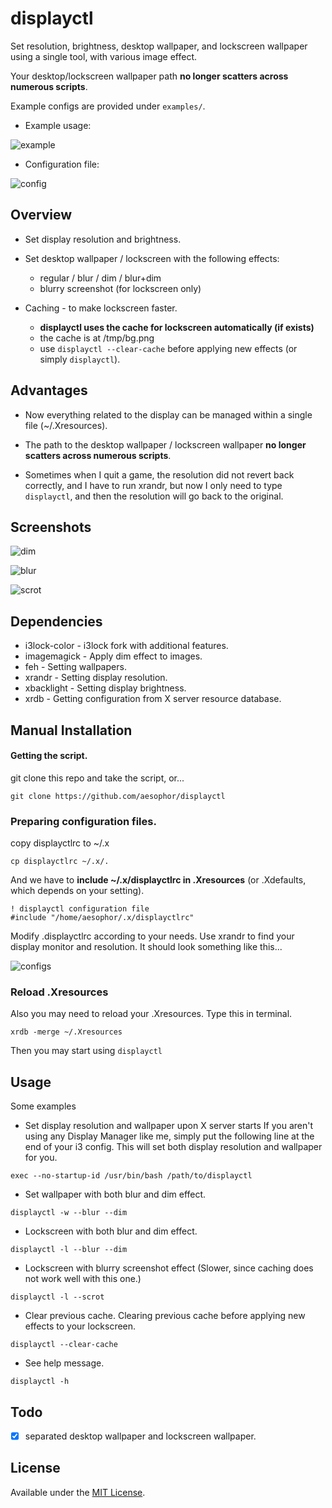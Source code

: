 # displayctl
Set resolution, brightness, desktop wallpaper, and lockscreen wallpaper using a single tool, with various image effect.

Your desktop/lockscreen wallpaper path **no longer scatters across numerous scripts**.

Example configs are provided under `examples/`.

* Example usage:

![example](/assets/example.png)
 
* Configuration file:

![config](/assets/config.png)
 
 
## Overview
* Set display resolution and brightness.
 
* Set desktop wallpaper / lockscreen with the following effects:
  * regular / blur / dim / blur+dim
  * blurry screenshot (for lockscreen only)
 
* Caching - to make lockscreen faster.
  * **displayctl uses the cache for lockscreen automatically (if exists)**
  * the cache is at /tmp/bg.png
  * use `displayctl --clear-cache` before applying new effects (or simply `displayctl`).

## Advantages
* Now everything related to the display can be managed within a single file (~/.Xresources).

* The path to the desktop wallpaper / lockscreen wallpaper **no longer scatters across numerous scripts**.
 
* Sometimes when I quit a game, the resolution did not revert back correctly, and I have to run xrandr, but now I only need to type `displayctl`, 
and then the resolution will go back to the original.


## Screenshots
![dim](/assets/dim.png)
 
![blur](/assets/blur.png)
 
![scrot](/assets/scrot.png)
 

## Dependencies
* i3lock-color - i3lock fork with additional features.
* imagemagick  - Apply dim effect to images.
* feh          - Setting wallpapers.
* xrandr       - Setting display resolution.
* xbacklight   - Setting display brightness.
* xrdb         - Getting configuration from X server resource database.
 
 
 
## Manual Installation
#### Getting the script. 
git clone this repo and take the script, or...
```
git clone https://github.com/aesophor/displayctl
```

### Preparing configuration files. 
copy displayctlrc to ~/.x
```
cp displayctlrc ~/.x/.
```
 
And we have to **include ~/.x/displayctlrc in .Xresources** (or .Xdefaults, which depends on your setting).
```
! displayctl configuration file
#include "/home/aesophor/.x/displayctlrc"
```
 
Modify .displayctlrc according to your needs. Use xrandr to find your display monitor and resolution.
It should look something like this...

![configs](/assets/configs.png)



### Reload .Xresources
Also you may need to reload your .Xresources. Type this in terminal.
```
xrdb -merge ~/.Xresources
```
 
Then you may start using `displayctl`

## Usage
Some examples
* Set display resolution and wallpaper upon X server starts
If you aren't using any Display Manager like me, simply put the following line at the end of your i3 config. This will set both display resolution and wallpaper for you.
```
exec --no-startup-id /usr/bin/bash /path/to/displayctl
```
 
* Set wallpaper with both blur and dim effect.
```
displayctl -w --blur --dim
```
 
* Lockscreen with both blur and dim effect.
```
displayctl -l --blur --dim
```
 
* Lockscreen with blurry screenshot effect (Slower, since caching does not work well with this one.)
```
displayctl -l --scrot
```
 
* Clear previous cache. Clearing previous cache before applying new effects to your lockscreen.
```
displayctl --clear-cache
```

* See help message.
```
displayctl -h
```
 

## Todo
- [x] separated desktop wallpaper and lockscreen wallpaper.


## License
Available under the [MIT License](https://www.github.com/aesophor/displayctl/LICENSE).
